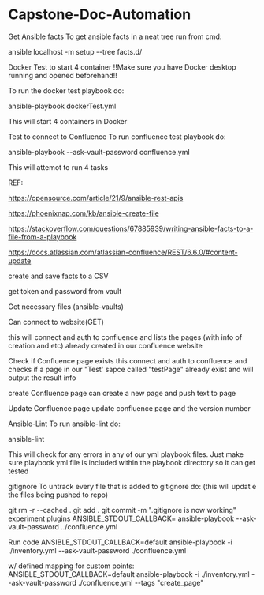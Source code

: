 ﻿# Capstone-Doc-Automation

Get Ansible facts
To get ansible facts in a neat tree run from cmd:

ansible localhost -m setup --tree facts.d/

Docker Test to start 4 container
!!Make sure you have Docker desktop running and opened beforehand!!

To run the docker test playbook do:

ansible-playbook dockerTest.yml

This will start 4 containers in Docker

Test to connect to Confluence
To run confluence test playbook do:

ansible-playbook --ask-vault-password confluence.yml 

This will attemot to run 4 tasks

REF:

https://opensource.com/article/21/9/ansible-rest-apis

https://phoenixnap.com/kb/ansible-create-file

https://stackoverflow.com/questions/67885939/writing-ansible-facts-to-a-file-from-a-playbook

https://docs.atlassian.com/atlassian-confluence/REST/6.6.0/#content-update

create and save facts to a CSV

get token and password from vault

Get necessary files (ansible-vaults)

Can connect to website(GET)

this will connect and auth to confluence and lists the pages (with info of creation and etc) already created in our confluence website

Check if Confluence page exists
this connect and auth to confluence and checks if a page in our "Test' sapce called "testPage" already exist and will output the result info

create Confluence page
can create a new page and push text to page

Update Confluence page
update confluence page and the version number

Ansible-Lint
To run ansible-lint do:

ansible-lint

This will check for any errors in any of our yml playbook files. Just make sure playbook yml file is included within the playbook directory so it can get tested

gitignore
To untrack every file that is added to gitignore do: (this will updat e the files being pushed to repo)

git rm -r --cached .
git add .
git commit -m ".gitignore is now working"
experiment plugins
ANSIBLE_STDOUT_CALLBACK=<name of plugin> ansible-playbook --ask-vault-password ../confluence.yml

Run code
 ANSIBLE_STDOUT_CALLBACK=default ansible-playbook -i ./inventory.yml --ask-vault-password ./confluence.yml

w/ defined mapping for custom points:
ANSIBLE_STDOUT_CALLBACK=default ansible-playbook -i ./inventory.yml --ask-vault-password ./confluence.yml --tags "create_page"
